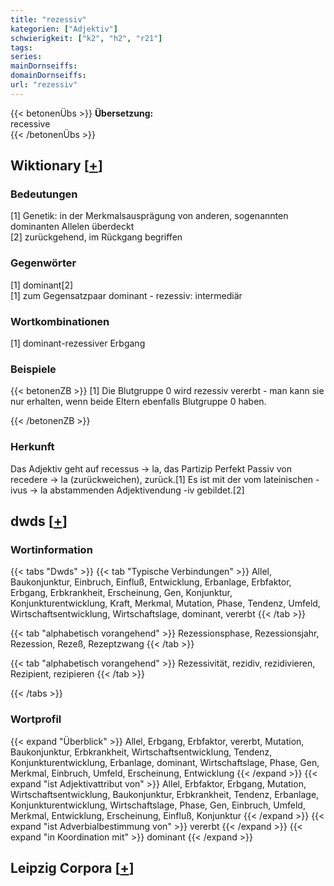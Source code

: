 ```yaml
---
title: "rezessiv"
kategorien: ["Adjektiv"]
schwierigkeit: ["k2", "h2", "r21"]
tags:
series:
mainDornseiffs:
domainDornseiffs:
url: "rezessiv"
---
```


{{< betonenÜbs >}}
**Übersetzung:**  
recessive  
{{< /betonenÜbs >}}

## Wiktionary [[+](https://de.wiktionary.org/wiki/rezessiv)]

### Bedeutungen
[1] Genetik: in der Merkmalsausprägung von anderen, sogenannten dominanten Allelen überdeckt  
[2] zurückgehend, im Rückgang begriffen  

### Gegenwörter
[1] dominant[2]  
[1] zum Gegensatzpaar dominant - rezessiv: intermediär  

### Wortkombinationen
[1] dominant-rezessiver Erbgang  

### Beispiele
{{< betonenZB >}}
[1] Die Blutgruppe 0 wird rezessiv vererbt - man kann sie nur erhalten, wenn beide Eltern ebenfalls Blutgruppe 0 haben.  

{{< /betonenZB >}}
### Herkunft
Das Adjektiv geht auf recessus → la, das Partizip Perfekt Passiv von recedere → la (zurückweichen), zurück.[1] Es ist mit der vom lateinischen -ivus → la abstammenden Adjektivendung -iv gebildet.[2]  



## dwds [[+](https://www.dwds.de/wb/rezessiv)]

### Wortinformation
{{< tabs "Dwds" >}}
{{< tab "Typische Verbindungen" >}}
Allel, Baukonjunktur, Einbruch, Einfluß, Entwicklung, Erbanlage, Erbfaktor, Erbgang, Erbkrankheit, Erscheinung, Gen, Konjunktur, Konjunkturentwicklung, Kraft, Merkmal, Mutation, Phase, Tendenz, Umfeld, Wirtschaftsentwicklung, Wirtschaftslage, dominant, vererbt
{{< /tab >}}

{{< tab "alphabetisch vorangehend" >}}
Rezessionsphase, Rezessionsjahr, Rezession, Rezeß, Rezeptzwang
{{< /tab >}}

{{< tab "alphabetisch vorangehend" >}}
Rezessivität, rezidiv, rezidivieren, Rezipient, rezipieren
{{< /tab >}}

{{< /tabs >}}

### Wortprofil
{{< expand "Überblick" >}} Allel, Erbgang, Erbfaktor, vererbt, Mutation, Baukonjunktur, Erbkrankheit, Wirtschaftsentwicklung, Tendenz, Konjunkturentwicklung, Erbanlage, dominant, Wirtschaftslage, Phase, Gen, Merkmal, Einbruch, Umfeld, Erscheinung, Entwicklung {{< /expand >}}
{{< expand "ist Adjektivattribut von" >}} Allel, Erbfaktor, Erbgang, Mutation, Wirtschaftsentwicklung, Baukonjunktur, Erbkrankheit, Tendenz, Erbanlage, Konjunkturentwicklung, Wirtschaftslage, Phase, Gen, Einbruch, Umfeld, Merkmal, Entwicklung, Erscheinung, Einfluß, Konjunktur {{< /expand >}}
{{< expand "ist Adverbialbestimmung von" >}} vererbt {{< /expand >}}
{{< expand "in Koordination mit" >}} dominant {{< /expand >}}

## Leipzig Corpora [[+](https://corpora.uni-leipzig.de/en/res?word=rezessiv&corpusId=deu_newscrawl-public_2018)]

